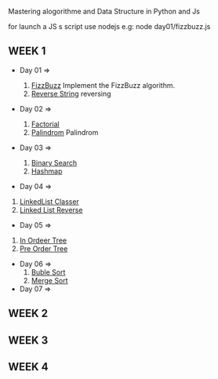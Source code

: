 Mastering alogorithme and Data Structure in Python and Js

 
   for launch a JS s script use nodejs e.g: node day01/fizzbuzz.js 

## WEEK 1 

- Day 01 => 
    1. [FizzBuzz](day01/fizzbuzz.js) Implement the FizzBuzz algorithm.
    2. [Reverse String](day01/reverse_str.js) reversing 
   
- Day 02 =>
    1. [Factorial](day01/factorial.js) 
    2. [Palindrom](day01/palindro.js) Palindrom 
- Day 03 => 
    1. [Binary Search](day03/binary_search.py)
    2. [Hashmap](day03/hash_map.py)

- Day 04 =>
1. [LinkedList Classer](day04/linked_list_classer.py)
2. [Linked List Reverse](day04/linked_list_reverse.py)
 
- Day 05 =>
 1. [In Ordeer Tree](day05/in_ordeer_tree.js)
 2. [Pre Order Tree](day05/pre_order_tree.js)
- Day 06 =>
  1. [Buble Sort](day06/bubble_sort.py)
  2. [Merge Sort](day06/merge_sort.py)
- Day 07 =>

## WEEK 2

## WEEK 3

## WEEK 4
